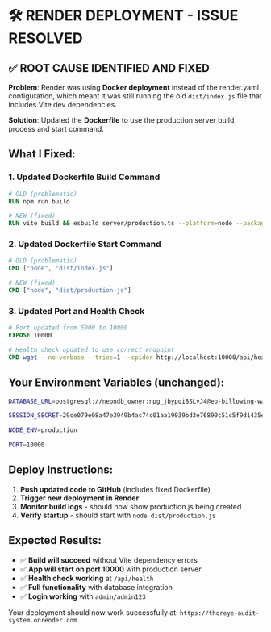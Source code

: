 # 🛠️ RENDER DEPLOYMENT - ISSUE RESOLVED

## ✅ **ROOT CAUSE IDENTIFIED AND FIXED**

**Problem**: Render was using **Docker deployment** instead of the render.yaml configuration, which meant it was still running the old `dist/index.js` file that includes Vite dev dependencies.

**Solution**: Updated the **Dockerfile** to use the production server build process and start command.

## What I Fixed:

### 1. **Updated Dockerfile Build Command**
```dockerfile
# OLD (problematic)
RUN npm run build

# NEW (fixed)
RUN vite build && esbuild server/production.ts --platform=node --packages=external --bundle --format=esm --outdir=dist
```

### 2. **Updated Dockerfile Start Command**
```dockerfile
# OLD (problematic)
CMD ["node", "dist/index.js"]

# NEW (fixed)  
CMD ["node", "dist/production.js"]
```

### 3. **Updated Port and Health Check**
```dockerfile
# Port updated from 5000 to 10000
EXPOSE 10000

# Health check updated to use correct endpoint
CMD wget --no-verbose --tries=1 --spider http://localhost:10000/api/health || exit 1
```

## Your Environment Variables (unchanged):

```bash
DATABASE_URL=postgresql://neondb_owner:npg_jbypqi8SLvJ4@ep-billowing-water-a1dbc0af-pooler.ap-southeast-1.aws.neon.tech/neondb?sslmode=require&channel_binding=require

SESSION_SECRET=29ce079e08a47e3949b4ac74c01aa19039bd3e76890c51c5f9d1435e83366635

NODE_ENV=production

PORT=10000
```

## Deploy Instructions:

1. **Push updated code to GitHub** (includes fixed Dockerfile)
2. **Trigger new deployment in Render** 
3. **Monitor build logs** - should now show production.js being created
4. **Verify startup** - should start with `node dist/production.js`

## Expected Results:

- ✅ **Build will succeed** without Vite dependency errors
- ✅ **App will start on port 10000** with production server
- ✅ **Health check working** at `/api/health`
- ✅ **Full functionality** with database integration
- ✅ **Login working** with `admin/admin123`

Your deployment should now work successfully at: `https://thoreye-audit-system.onrender.com`